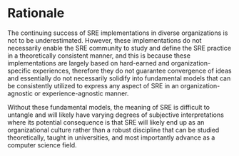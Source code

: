 # Rationale
The continuing success of SRE implementations in diverse organizations is not to be underestimated. However, these implementations do not necessarily enable the SRE community to study and define the SRE practice in a theoretically consistent manner, and this is because these implementations are largely based on hard-earned and organization-specific experiences, therefore they do not guarantee convergence of ideas and essentially do not necessarily solidify into fundamental models that can be consistently utilized to express any aspect of SRE in an organization-agnostic or experience-agnostic manner.

Without these fundamental models, the meaning of SRE is difficult to untangle and will likely have varying degrees of subjective interpretations where its potential consequence is that SRE will likely end up as an organizational culture rather than a robust discipline that can be studied theoretically, taught in universities, and most importantly advance as a computer science field.
